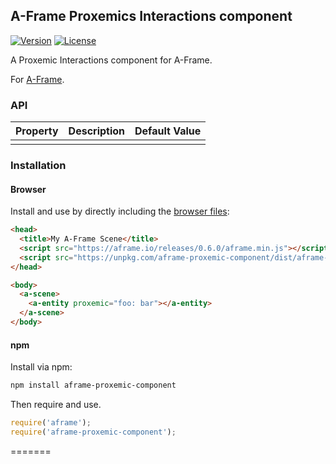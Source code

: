 ## A-Frame Proxemics Interactions component

[![Version](http://img.shields.io/npm/v/aframe-proxemic-component.svg?style=flat-square)](https://npmjs.org/package/aframe-proxemic-component)
[![License](http://img.shields.io/npm/l/aframe-proxemic-component.svg?style=flat-square)](https://npmjs.org/package/aframe-proxemic-component)

A Proxemic Interactions component for A-Frame.

For [A-Frame](https://aframe.io).

### API

| Property | Description | Default Value |
| -------- | ----------- | ------------- |
|          |             |               |

### Installation

#### Browser

Install and use by directly including the [browser files](dist):

```html
<head>
  <title>My A-Frame Scene</title>
  <script src="https://aframe.io/releases/0.6.0/aframe.min.js"></script>
  <script src="https://unpkg.com/aframe-proxemic-component/dist/aframe-proxemic-component.min.js"></script>
</head>

<body>
  <a-scene>
    <a-entity proxemic="foo: bar"></a-entity>
  </a-scene>
</body>
```

#### npm

Install via npm:

```bash
npm install aframe-proxemic-component
```

Then require and use.

```js
require('aframe');
require('aframe-proxemic-component');
```
=======


